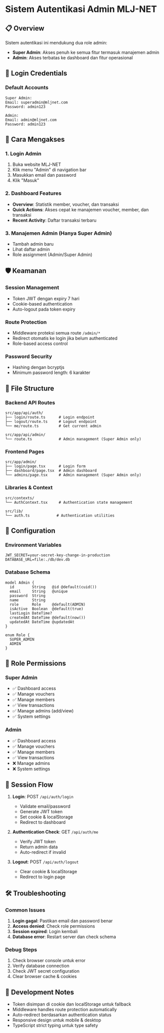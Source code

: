 # Sistem Autentikasi Admin MLJ-NET

## 📋 Overview

Sistem autentikasi ini mendukung dua role admin:
- **Super Admin**: Akses penuh ke semua fitur termasuk manajemen admin
- **Admin**: Akses terbatas ke dashboard dan fitur operasional

## 🔑 Login Credentials

### Default Accounts
```
Super Admin:
Email: superadmin@mljnet.com
Password: admin123

Admin:
Email: admin@mljnet.com
Password: admin123
```

## 🚀 Cara Mengakses

### 1. Login Admin
1. Buka website MLJ-NET
2. Klik menu "Admin" di navigation bar
3. Masukkan email dan password
4. Klik "Masuk"

### 2. Dashboard Features
- **Overview**: Statistik member, voucher, dan transaksi
- **Quick Actions**: Akses cepat ke manajemen voucher, member, dan transaksi
- **Recent Activity**: Daftar transaksi terbaru

### 3. Manajemen Admin (Hanya Super Admin)
- Tambah admin baru
- Lihat daftar admin
- Role assignment (Admin/Super Admin)

## 🛡️ Keamanan

### Session Management
- Token JWT dengan expiry 7 hari
- Cookie-based authentication
- Auto-logout pada token expiry

### Route Protection
- Middleware proteksi semua route `/admin/*`
- Redirect otomatis ke login jika belum authenticated
- Role-based access control

### Password Security
- Hashing dengan bcryptjs
- Minimum password length: 6 karakter

## 📁 File Structure

### Backend API Routes
```
src/app/api/auth/
├── login/route.ts      # Login endpoint
├── logout/route.ts     # Logout endpoint
└── me/route.ts         # Get current admin

src/app/api/admin/
└── route.ts            # Admin management (Super Admin only)
```

### Frontend Pages
```
src/app/admin/
├── login/page.tsx      # Login form
├── dashboard/page.tsx  # Admin dashboard
└── admins/page.tsx     # Admin management (Super Admin only)
```

### Libraries & Context
```
src/contexts/
└── AuthContext.tsx     # Authentication state management

src/lib/
└── auth.ts            # Authentication utilities
```

## 🔧 Configuration

### Environment Variables
```env
JWT_SECRET=your-secret-key-change-in-production
DATABASE_URL=file:./db/dev.db
```

### Database Schema
```prisma
model Admin {
  id        String   @id @default(cuid())
  email     String   @unique
  password  String
  name      String
  role      Role     @default(ADMIN)
  isActive  Boolean  @default(true)
  lastLogin DateTime?
  createdAt DateTime @default(now())
  updatedAt DateTime @updatedAt
}

enum Role {
  SUPER_ADMIN
  ADMIN
}
```

## 🎯 Role Permissions

### Super Admin
- ✅ Dashboard access
- ✅ Manage vouchers
- ✅ Manage members
- ✅ View transactions
- ✅ Manage admins (add/view)
- ✅ System settings

### Admin
- ✅ Dashboard access
- ✅ Manage vouchers
- ✅ Manage members
- ✅ View transactions
- ❌ Manage admins
- ❌ System settings

## 🔄 Session Flow

1. **Login**: POST `/api/auth/login`
   - Validate email/password
   - Generate JWT token
   - Set cookie & localStorage
   - Redirect to dashboard

2. **Authentication Check**: GET `/api/auth/me`
   - Verify JWT token
   - Return admin data
   - Auto-redirect if invalid

3. **Logout**: POST `/api/auth/logout`
   - Clear cookie & localStorage
   - Redirect to login page

## 🛠️ Troubleshooting

### Common Issues
1. **Login gagal**: Pastikan email dan password benar
2. **Access denied**: Check role permissions
3. **Session expired**: Login kembali
4. **Database error**: Restart server dan check schema

### Debug Steps
1. Check browser console untuk error
2. Verify database connection
3. Check JWT secret configuration
4. Clear browser cache & cookies

## 📝 Development Notes

- Token disimpan di cookie dan localStorage untuk fallback
- Middleware handles route protection automatically
- Auto-redirect berdasarkan authentication status
- Responsive design untuk mobile & desktop
- TypeScript strict typing untuk type safety